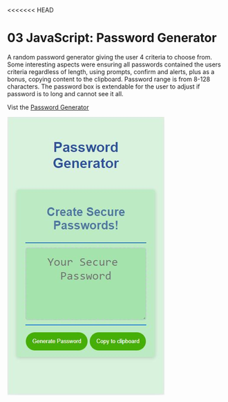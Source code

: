 <<<<<<< HEAD
# 03 JavaScript: Password Generator

A random password generator giving the user 4 criteria to choose from. Some interesting aspects were ensuring all passwords contained the users criteria regardless of length, using prompts, confirm and alerts, plus as a bonus, copying content to the clipboard. Password range is from 8-128 characters. The password box is extendable for the user to adjust if password is to long and cannot see it all. 

Vist the [Password Generator](https://operationbrass.github.io/homework-assignment3/ "Password Generator")

![Final_Product](/Assets/images/finalscreen/passwordGen.JPG)
